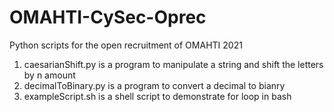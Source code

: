 # OMAHTI-CySec-Oprec
Python scripts for the open recruitment of OMAHTI 2021

1. caesarianShift.py is a program to manipulate a string and shift the letters by n amount
2. decimalToBinary.py is a program to convert a decimal to bianry
3. exampleScript.sh is a shell script to demonstrate for loop in bash
